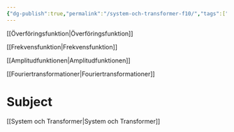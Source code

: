 ```yaml
---
{"dg-publish":true,"permalink":"/system-och-transformer-f10/","tags":["föreläsning","systemochtransformer"]}
---
```



[[Överföringsfunktion\|Överföringsfunktion]]

[[Frekvensfunktion\|Frekvensfunktion]]

[[Amplitudfunktionen\|Amplitudfunktionen]]

[[Fouriertransformationer\|Fouriertransformationer]]




# Subject
[[System och Transformer\|System och Transformer]]
